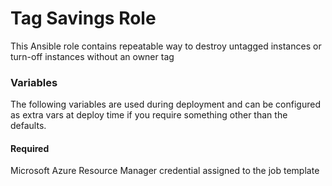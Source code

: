# Tag Savings Role

This Ansible role contains repeatable way to destroy untagged instances or turn-off instances without an owner tag

### Variables

The following variables are used during deployment and can be configured as extra vars at deploy time if you require something other than the defaults.

#### Required

Microsoft Azure Resource Manager credential assigned to the job template
